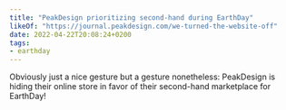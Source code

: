 ```yaml
---
title: "PeakDesign prioritizing second-hand during EarthDay"
likeOf: "https://journal.peakdesign.com/we-turned-the-website-off"
date: 2022-04-22T20:08:24+0200
tags:
- earthday
---
```

Obviously just a nice gesture but a gesture nonetheless: PeakDesign is hiding their online store in favor of their second-hand marketplace for EarthDay!